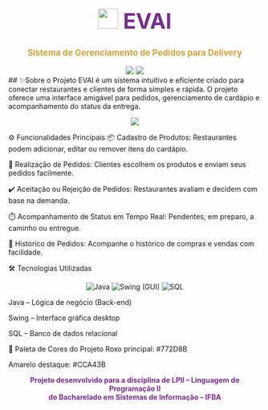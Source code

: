<div align="center"> <h1 style="color:#772D8B; font-size: 3em;"> <img src="https://emojigraph.org/media/facebook/delivery-truck_1f69a.png" width="40"/> <span style="animation: glow 2s ease-in-out infinite alternate;">EVAI</span> </h1> <p style="font-size: 1.2em;"><strong style="color:#CCA43B;">Sistema de Gerenciamento de Pedidos para Delivery</strong></p> <img src="https://img.shields.io/badge/Status-Em%20Desenvolvimento-%23772D8B?style=for-the-badge&logo=github" /> <img src="https://img.shields.io/badge/Versão-1.0-%23CCA43B?style=for-the-badge" /> </div>
## ✨Sobre o Projeto
EVAI é um sistema intuitivo e eficiente criado para conectar restaurantes e clientes de forma simples e rápida.
O projeto oferece uma interface amigável para pedidos, gerenciamento de cardápio e acompanhamento do status da entrega.

<p align="center"> <img src="https://img.icons8.com/external-flaticons-lineal-color-flat-icons/64/null/external-food-delivery-mobile-app-development-flaticons-lineal-color-flat-icons.png"/> </p>
⚙️ Funcionalidades Principais
📦 Cadastro de Produtos: Restaurantes podem adicionar, editar ou remover itens do cardápio.

🛒 Realização de Pedidos: Clientes escolhem os produtos e enviam seus pedidos facilmente.

✔️ Aceitação ou Rejeição de Pedidos: Restaurantes avaliam e decidem com base na demanda.

⏱️ Acompanhamento de Status em Tempo Real: Pendentes, em preparo, a caminho ou entregue.

📜 Histórico de Pedidos: Acompanhe o histórico de compras e vendas com facilidade.


🛠️ Tecnologias Utilizadas
<p align="center"> <img src="https://img.icons8.com/color/48/java-coffee-cup-logo.png" title="Java"/> <img src="https://img.icons8.com/external-flat-juicy-fish/48/external-gui-ui-flat-flat-juicy-fish.png" title="Swing (GUI)"/> <img src="https://img.icons8.com/ios-filled/50/sql.png" title="SQL"/> </p>
Java – Lógica de negócio (Back-end)

Swing – Interface gráfica desktop

SQL – Banco de dados relacional

🎨 Paleta de Cores do Projeto
Roxo principal: #772D8B

Amarelo destaque: #CCA43B

<div align="center"> <strong style="color:#772D8B;">Projeto desenvolvido para a disciplina de LPII – Linguagem de Programação II<br> do Bacharelado em Sistemas de Informação – IFBA</strong> </div>
